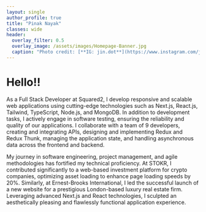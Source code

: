 ```yaml
---
layout: single
author_profile: true
title: "Pinak Nayak"
classes: wide
header:
  overlay_filter: 0.5
  overlay_image: /assets/images/Homepage-Banner.jpg
  caption: "Photo credit: [**IG: jin.dot**](https://www.instagram.com/jin.dot/?hl=en)"
---
```


# Hello!!

As a Full Stack Developer at Squared2, I develop responsive and scalable web applications using cutting-edge technologies such as Next.js, React.js, Tailwind, TypeScript, Node.js, and MongoDB. In addition to development tasks, I actively engage in software testing, ensuring the reliability and quality of our applications. I collaborate with a team of 9 developers, creating and integrating APIs, designing and implementing Redux and Redux Thunk, managing the application state, and handling asynchronous data across the frontend and backend.

My journey in software engineering, project management, and agile methodologies has fortified my technical proficiency. At STOKR, I contributed significantly to a web-based investment platform for crypto companies, optimizing asset loading to enhance page loading speeds by 20%. Similarly, at Ernest-Brooks International, I led the successful launch of a new website for a prestigious London-based luxury real estate firm. Leveraging advanced Next.js and React technologies, I sculpted an aesthetically pleasing and flawlessly functional application experience.

<!-- <form id="fs-frm" name="simple-contact-form" accept-charset="utf-8" action="https://formspree.io/f/xqkwrplq" method="post">
  <fieldset id="fs-frm-inputs">
    <label for="full-name">Name</label>
    <input type="text" name="name" id="full-name" placeholder="Name" required="">
    <label for="email-address">Email Address</label>
    <input type="email" name="_replyto" id="email-address" placeholder="email@domain.tld" required="">
    <label for="message">Message</label>
    <textarea rows="5" name="message" id="message" placeholder="Please type your message here" required=""></textarea>
    <input type="hidden" name="_subject" id="email-subject" value="Contact Form Submission">
  </fieldset>
  <input type="submit" value="Submit">
</form> -->
